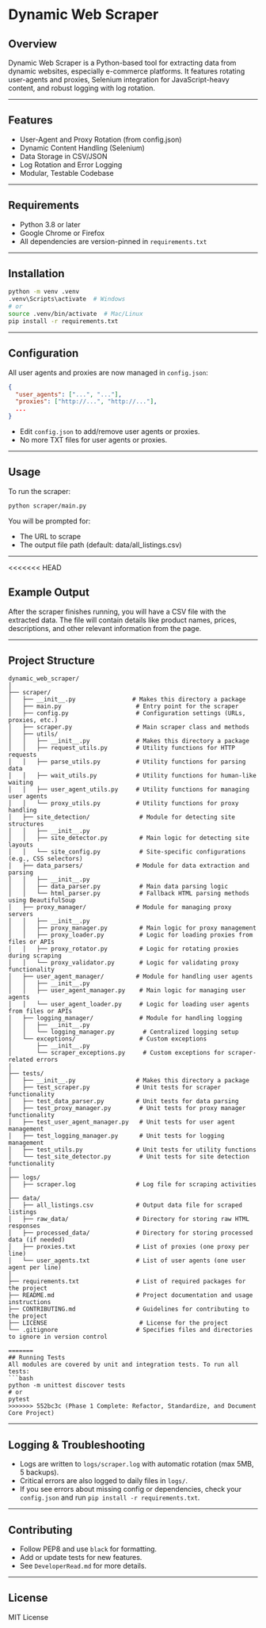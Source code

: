 
# Dynamic Web Scraper

## Overview
Dynamic Web Scraper is a Python-based tool for extracting data from dynamic websites, especially e-commerce platforms. It features rotating user-agents and proxies, Selenium integration for JavaScript-heavy content, and robust logging with log rotation.

---

## Features
- User-Agent and Proxy Rotation (from config.json)
- Dynamic Content Handling (Selenium)
- Data Storage in CSV/JSON
- Log Rotation and Error Logging
- Modular, Testable Codebase

---

## Requirements
- Python 3.8 or later
- Google Chrome or Firefox
- All dependencies are version-pinned in `requirements.txt`

---

## Installation
```bash
python -m venv .venv
.venv\Scripts\activate  # Windows
# or
source .venv/bin/activate  # Mac/Linux
pip install -r requirements.txt
```

---

## Configuration
All user agents and proxies are now managed in `config.json`:
```json
{
  "user_agents": ["...", "..."],
  "proxies": ["http://...", "http://..."],
  ...
}
```
- Edit `config.json` to add/remove user agents or proxies.
- No more TXT files for user agents or proxies.

---

## Usage
To run the scraper:
```bash
python scraper/main.py
```
You will be prompted for:
- The URL to scrape
- The output file path (default: data/all_listings.csv)

---

<<<<<<< HEAD
## Example Output

After the scraper finishes running, you will have a CSV file with the extracted data. The file will contain details like product names, prices, descriptions, and other relevant information from the page.

---

## Project Structure

```
dynamic_web_scraper/
│
├── scraper/
│   ├── __init__.py                # Makes this directory a package
│   ├── main.py                     # Entry point for the scraper
│   ├── config.py                   # Configuration settings (URLs, proxies, etc.)
│   ├── scraper.py                  # Main scraper class and methods
│   ├── utils/
│   │   ├── __init__.py             # Makes this directory a package
│   │   ├── request_utils.py        # Utility functions for HTTP requests
│   │   ├── parse_utils.py          # Utility functions for parsing data
│   │   ├── wait_utils.py           # Utility functions for human-like waiting
│   │   ├── user_agent_utils.py     # Utility functions for managing user agents
│   │   └── proxy_utils.py          # Utility functions for proxy handling
│   ├── site_detection/              # Module for detecting site structures
│   │   ├── __init__.py
│   │   ├── site_detector.py         # Main logic for detecting site layouts
│   │   └── site_config.py           # Site-specific configurations (e.g., CSS selectors)
│   ├── data_parsers/               # Module for data extraction and parsing
│   │   ├── __init__.py
│   │   ├── data_parser.py           # Main data parsing logic
│   │   └── html_parser.py           # Fallback HTML parsing methods using BeautifulSoup
│   ├── proxy_manager/              # Module for managing proxy servers
│   │   ├── __init__.py
│   │   ├── proxy_manager.py         # Main logic for proxy management
│   │   ├── proxy_loader.py          # Logic for loading proxies from files or APIs
│   │   ├── proxy_rotator.py         # Logic for rotating proxies during scraping
│   │   └── proxy_validator.py       # Logic for validating proxy functionality
│   ├── user_agent_manager/         # Module for handling user agents
│   │   ├── __init__.py
│   │   ├── user_agent_manager.py    # Main logic for managing user agents
│   │   └── user_agent_loader.py     # Logic for loading user agents from files or APIs
│   ├── logging_manager/             # Module for handling logging
│   │   ├── __init__.py
│   │   └── logging_manager.py        # Centralized logging setup
│   └── exceptions/                  # Custom exceptions
│       ├── __init__.py
│       └── scraper_exceptions.py     # Custom exceptions for scraper-related errors
│
├── tests/
│   ├── __init__.py                 # Makes this directory a package
│   ├── test_scraper.py             # Unit tests for scraper functionality
│   ├── test_data_parser.py         # Unit tests for data parsing
│   ├── test_proxy_manager.py        # Unit tests for proxy manager functionality
│   ├── test_user_agent_manager.py   # Unit tests for user agent management
│   ├── test_logging_manager.py      # Unit tests for logging management
│   ├── test_utils.py               # Unit tests for utility functions
│   └── test_site_detector.py        # Unit tests for site detection functionality
│
├── logs/
│   ├── scraper.log                 # Log file for scraping activities
│
├── data/
│   ├── all_listings.csv            # Output data file for scraped listings
│   ├── raw_data/                   # Directory for storing raw HTML responses
│   ├── processed_data/             # Directory for storing processed data (if needed)
│   ├── proxies.txt                 # List of proxies (one proxy per line)
│   └── user_agents.txt             # List of user agents (one user agent per line)
│
├── requirements.txt                # List of required packages for the project
├── README.md                       # Project documentation and usage instructions
├── CONTRIBUTING.md                 # Guidelines for contributing to the project
├── LICENSE                          # License for the project
└── .gitignore                      # Specifies files and directories to ignore in version control

=======
## Running Tests
All modules are covered by unit and integration tests. To run all tests:
```bash
python -m unittest discover tests
# or
pytest
>>>>>>> 552bc3c (Phase 1 Complete: Refactor, Standardize, and Document Core Project)
```

---

## Logging & Troubleshooting
- Logs are written to `logs/scraper.log` with automatic rotation (max 5MB, 5 backups).
- Critical errors are also logged to daily files in `logs/`.
- If you see errors about missing config or dependencies, check your `config.json` and run `pip install -r requirements.txt`.

---

## Contributing
- Follow PEP8 and use `black` for formatting.
- Add or update tests for new features.
- See `DeveloperRead.md` for more details.

---

## License
MIT License
